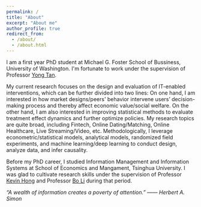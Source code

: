 ```yaml
---
permalink: /
title: "About"
excerpt: "About me"
author_profile: true
redirect_from: 
  - /about/
  - /about.html
---
```


I am a first year PhD student at Michael G. Foster School of Bussiness, University of Washington. I'm fortunate to work under the supervision of Professor [Yong Tan](http://faculty.washington.edu/ytan/index.htm).

My current research focuses on the design and evaluation of IT-enabled interventions, which can be further divided into two lines: On one hand, I am interested in how market designs/peers' behavior intervene users’ decision-making process and thereby affect economic value/social welfare. On the other hand, I am also interested in improving statistical methods to evaluate treatment effect dynamics and further optimize policies. My research topics are quite broad, including Fintech, Online Dating/Matching, Online Healthcare, Live Streaming/Video, etc. Methodologically, I leverage econometric/statistical models, analytical models, randomized field experiments, and machine learning/deep learning to conduct design, analyze data, and infer causality.

Before my PhD career, I studied Information Management and Information Systems at School of Economics and Mangament, Tsinghua University. I was glad to cultivate research skills under the supervision of Professor [Kevin Hong](http://kevinhong.me/) and Professor [Bo Li](http://www.sem.tsinghua.edu.cn/en/libo) during that period.

*“A wealth of information creates a poverty of attention.” —— Herbert A. Simon*
